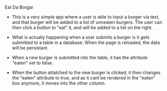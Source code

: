 Eat Da Borgar 
- This is a very simple app where a user is able to input a burger via text, and that burger will be added to a list of unneaten burgers. The user can then click a button to "eat" it, and will be added to a list on the right.

- What is actually happening when a user submits a burger is it gets submitted to a table in a database. When the page is reloaded, the data will be persistant.

- When a new burger is submitted into the table, it has the attribute "eaten" set to false.

- When the button attatched to the new burger is clicked, it then changes the "eaten" attribute to true, and as it cant be rendered in the "eaten" box anymore, it moves into the other column.